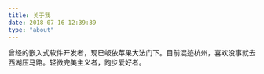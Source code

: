 ```yaml
---
title: 关于我
date: 2018-07-16 12:39:39
type: "about"
---
```


曾经的嵌入式软件开发者，现已皈依苹果大法门下。目前混迹杭州，喜欢没事就去西湖压马路。轻微完美主义者，跑步爱好者。